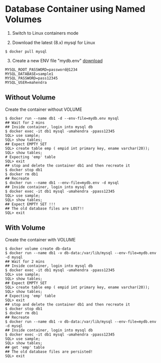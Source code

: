 # Database Container using Named Volumes


1. Switch to Linux containers mode

2. Download the latest (8.x) mysql for Linux

```
$ docker pull mysql
```

3. Create a new ENV file "mydb.env" [download](https://raw.githubusercontent.com/mahendra-shinde/docker-k8s-july-2020/master/demos/mydb.env)

```
MYSQL_ROOT_PASSWORD=password@1234
MYSQL_DATABASE=sample1
MYSQL_PASSWORD=pass12345
MYSQL_USER=mahendra
```

## Without Volume

Create the container without VOLUME

```
$ docker run --name db1 -d --env-file=mydb.env mysql
## Wait for 2 mins
## Inside container, login into mysql db
$ docker exec -it db1 mysql -umahendra -ppass12345 
SQL> use sample;
SQL> show tables;
## Expect EMPTY SET
SQL> create table emp ( empid int primary key, ename varchar(20));
SQL> show tables;
# Expecting 'emp' table
SQL> exit
## stop and delete the container db1 and then recreate it
$ docker stop db1
$ docker rm db1
## Recreate
$ docker run --name db1 --env-file=mydb.env -d mysql
## Inside container, login into mysql db
$ docker exec -it db1 mysql -umahendra -ppass12345 
SQL> use sample;
SQL> show tables;
## Expect EMPTY SET !!!
## The old database files are LOST!!
SQL> exit
```

## With Volume

Create the container with VOLUME

```
$ docker volume create db-data
$ docker run --name db1 -v db-data:/var/lib/mysql --env-file=mydb.env -d mysql
## Wait for 2 mins
## Inside container, login into mysql db
$ docker exec -it db1 mysql -umahendra -ppass12345 
SQL> use sample;
SQL> show tables;
## Expect EMPTY SET
SQL> create table emp ( empid int primary key, ename varchar(20));
SQL> show tables;
# Expecting 'emp' table
SQL> exit
## stop and delete the container db1 and then recreate it
$ docker stop db1
$ docker rm db1
## Recreate
$ docker run --name db1 -v db-data:/var/lib/mysql --env-file=mydb.env -d mysql
## Inside container, login into mysql db
$ docker exec -it db1 mysql -umahendra -ppass12345 
SQL> use sample;
SQL> show tables;
## get 'emp' table
## The old database files are persisted!
SQL> exit
```

